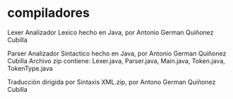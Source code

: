# compiladores
Lexer 
Analizador Lexico hecho en Java, por Antonio German Quiñonez Cubilla

Parser 
Analizador Sintactico hecho en Java, por Antonio German Quiñonez Cubilla
Archivo zip contiene: Lexer.java, Parser.java, Main.java, Token.java, TokenType.java

Traducción dirigida por Sintaxis
XML.zip, por Antono German Quiñonez Cubilla
